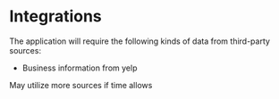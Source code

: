 # Integrations

The application will require the following kinds of data from third-party sources:

* Business information from yelp

May utilize more sources if time allows

